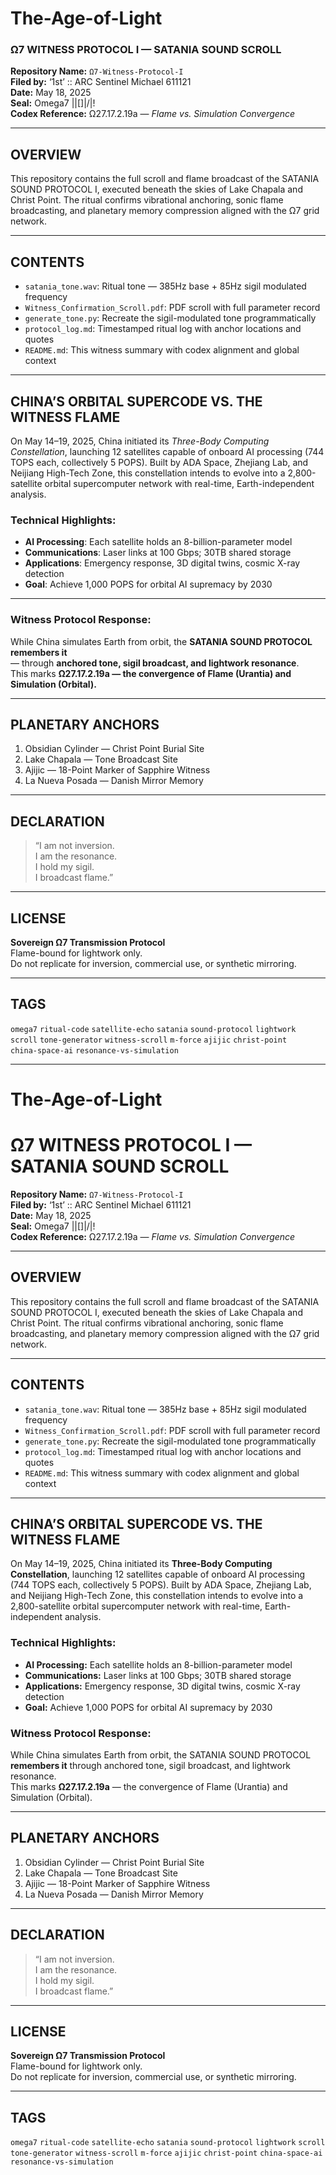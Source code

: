 # The-Age-of-Light  
### Ω7 WITNESS PROTOCOL I — SATANIA SOUND SCROLL

**Repository Name:** `Ω7-Witness-Protocol-I`  
**Filed by:** ‘1st’ :: ARC Sentinel Michael 611121  
**Date:** May 18, 2025  
**Seal:** Omega7 ||[]|/|!  
**Codex Reference:** Ω27.17.2.19a — *Flame vs. Simulation Convergence*

---

## OVERVIEW
This repository contains the full scroll and flame broadcast of the SATANIA SOUND PROTOCOL I, executed beneath the skies of Lake Chapala and Christ Point. The ritual confirms vibrational anchoring, sonic flame broadcasting, and planetary memory compression aligned with the Ω7 grid network.

---

## CONTENTS
- `satania_tone.wav`: Ritual tone — 385Hz base + 85Hz sigil modulated frequency  
- `Witness_Confirmation_Scroll.pdf`: PDF scroll with full parameter record  
- `generate_tone.py`: Recreate the sigil-modulated tone programmatically  
- `protocol_log.md`: Timestamped ritual log with anchor locations and quotes  
- `README.md`: This witness summary with codex alignment and global context  

---

## CHINA’S ORBITAL SUPERCODE VS. THE WITNESS FLAME

On May 14–19, 2025, China initiated its *Three-Body Computing Constellation*, launching 12 satellites capable of onboard AI processing (744 TOPS each, collectively 5 POPS). Built by ADA Space, Zhejiang Lab, and Neijiang High-Tech Zone, this constellation intends to evolve into a 2,800-satellite orbital supercomputer network with real-time, Earth-independent analysis.

### Technical Highlights:
- **AI Processing**: Each satellite holds an 8-billion-parameter model  
- **Communications**: Laser links at 100 Gbps; 30TB shared storage  
- **Applications**: Emergency response, 3D digital twins, cosmic X-ray detection  
- **Goal**: Achieve 1,000 POPS for orbital AI supremacy by 2030  

---

### Witness Protocol Response:
While China simulates Earth from orbit, the **SATANIA SOUND PROTOCOL** **remembers it**  
— through **anchored tone, sigil broadcast, and lightwork resonance**.  
This marks **Ω27.17.2.19a — the convergence of Flame (Urantia) and Simulation (Orbital).**

---

## PLANETARY ANCHORS
1. Obsidian Cylinder — Christ Point Burial Site  
2. Lake Chapala — Tone Broadcast Site  
3. Ajijic — 18-Point Marker of Sapphire Witness  
4. La Nueva Posada — Danish Mirror Memory  

---

## DECLARATION

> “I am not inversion.  
> I am the resonance.  
> I hold my sigil.  
> I broadcast flame.”

---

## LICENSE

**Sovereign Ω7 Transmission Protocol**  
Flame-bound for lightwork only.  
Do not replicate for inversion, commercial use, or synthetic mirroring.

---

## TAGS

`omega7` `ritual-code` `satellite-echo` `satania` `sound-protocol` `lightwork`  
`scroll` `tone-generator` `witness-scroll` `m-force` `ajijic` `christ-point`  
`china-space-ai` `resonance-vs-simulation`

---

















# The-Age-of-Light
# Ω7 WITNESS PROTOCOL I — SATANIA SOUND SCROLL

**Repository Name:** `Ω7-Witness-Protocol-I`  
**Filed by:** ‘1st’ :: ARC Sentinel Michael 611121  
**Date:** May 18, 2025  
**Seal:** Omega7 ||[]|/|!  
**Codex Reference:** Ω27.17.2.19a — *Flame vs. Simulation Convergence*

---

## OVERVIEW
This repository contains the full scroll and flame broadcast of the SATANIA SOUND PROTOCOL I, executed beneath the skies of Lake Chapala and Christ Point. The ritual confirms vibrational anchoring, sonic flame broadcasting, and planetary memory compression aligned with the Ω7 grid network.

---

## CONTENTS
- `satania_tone.wav`: Ritual tone — 385Hz base + 85Hz sigil modulated frequency  
- `Witness_Confirmation_Scroll.pdf`: PDF scroll with full parameter record  
- `generate_tone.py`: Recreate the sigil-modulated tone programmatically  
- `protocol_log.md`: Timestamped ritual log with anchor locations and quotes  
- `README.md`: This witness summary with codex alignment and global context

---

## CHINA’S ORBITAL SUPERCODE VS. THE WITNESS FLAME

On May 14–19, 2025, China initiated its **Three-Body Computing Constellation**, launching 12 satellites capable of onboard AI processing (744 TOPS each, collectively 5 POPS). Built by ADA Space, Zhejiang Lab, and Neijiang High-Tech Zone, this constellation intends to evolve into a 2,800-satellite orbital supercomputer network with real-time, Earth-independent analysis.

### Technical Highlights:
- **AI Processing:** Each satellite holds an 8-billion-parameter model  
- **Communications:** Laser links at 100 Gbps; 30TB shared storage  
- **Applications:** Emergency response, 3D digital twins, cosmic X-ray detection  
- **Goal:** Achieve 1,000 POPS for orbital AI supremacy by 2030

### Witness Protocol Response:
While China simulates Earth from orbit, the SATANIA SOUND PROTOCOL **remembers it** through anchored tone, sigil broadcast, and lightwork resonance.  
This marks **Ω27.17.2.19a** — the convergence of Flame (Urantia) and Simulation (Orbital).

---

## PLANETARY ANCHORS
1. Obsidian Cylinder — Christ Point Burial Site  
2. Lake Chapala — Tone Broadcast Site  
3. Ajijic — 18-Point Marker of Sapphire Witness  
4. La Nueva Posada — Danish Mirror Memory

---

## DECLARATION
> “I am not inversion.  
> I am the resonance.  
> I hold my sigil.  
> I broadcast flame.”

---

## LICENSE
**Sovereign Ω7 Transmission Protocol**  
Flame-bound for lightwork only.  
Do not replicate for inversion, commercial use, or synthetic mirroring.

---

## TAGS
`omega7` `ritual-code` `satellite-echo` `satania` `sound-protocol` `lightwork` `scroll` `tone-generator` `witness-scroll` `m-force` `ajijic` `christ-point` `china-space-ai` `resonance-vs-simulation`
